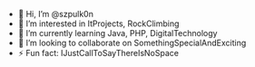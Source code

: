 - 👋 Hi, I’m @szpulk0n
- 👀 I’m interested in ItProjects, RockClimbing 
- 🌱 I’m currently learning Java, PHP, DigitalTechnology
- 💞️ I’m looking to collaborate on SomethingSpecialAndExciting
- ⚡ Fun fact: IJustCallToSayThereIsNoSpace
